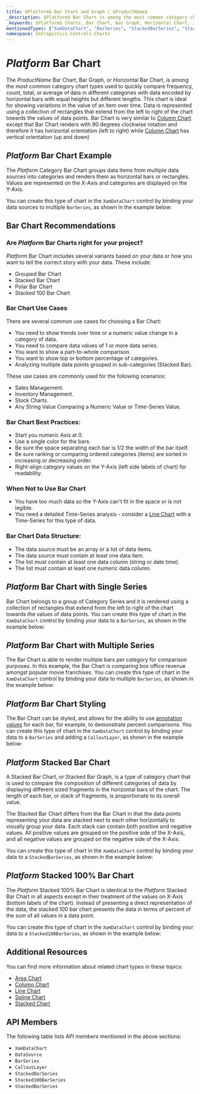 ```yaml
---
title: $Platform$ Bar Chart and Graph | $ProductName$
_description: $Platform$ Bar Chart is among the most common category chart types used to quickly compare frequency, count, total, or average of data in different categories. Try for FREE.
_keywords: $Platform$ Charts, Bar Chart, Bar Graph, Horizontal Chart, Infragistics
mentionedTypes: ["XamDataChart", "BarSeries", "StackedBarSeries", "Stacked100BarSeries"]
namespace: Infragistics.Controls.Charts
---
```

# $Platform$ Bar Chart

The $ProductName$ Bar Chart, Bar Graph, or Horizontal Bar Chart, is among the most common category chart types used to quickly compare frequency, count, total, or average of data in different categories with data encoded by horizontal bars with equal heights but different lengths. This chart is ideal for showing variations in the value of an item over time. Data is represented using a collection of rectangles that extend from the left to right of the chart towards the values of data points. Bar Chart is very similar to [Column Chart](column-chart.md) except that Bar Chart renders with 90 degrees clockwise rotation and therefore it has horizontal orientation (left to right) while [Column Chart](column-chart.md) has vertical orientation (up and down)

## $Platform$ Bar Chart Example

The $Platform$ Category Bar Chart groups data items from multiple data sources into categories and renders them as horizontal bars or rectangles. Values are represented on the X-Axis and categories are displayed on the Y-Axis.

You can create this type of chart in the `XamDataChart` control by binding your data sources to multiple `BarSeries`, as shown in the example below:

<code-view style="height: 600px"
           data-demos-base-url="{environment:dvDemosBaseUrl}"
           iframe-src="{environment:dvDemosBaseUrl}/charts/data-chart-bar-chart-multiple-sources"
           github-src="charts/data-chart/bar-chart-multiple-sources"
           alt="$Platform$ Bar Chart Multiple Sources" >
</code-view>

<div class="divider--half"></div>

## Bar Chart Recommendations

### Are $Platform$ Bar Charts right for your project?

$Platform$ Bar Chart includes several variants based on your data or how you want to tell the correct story with your data. These include:

- Grouped Bar Chart
- Stacked Bar Chart
- Polar Bar Chart
- Stacked 100 Bar Chart

### Bar Chart Use Cases

There are several common use cases for choosing a Bar Chart:

- You need to show trends over time or a numeric value change in a category of data.
- You need to compare data values of 1 or more data series.
- You want to show a part-to-whole comparison.
- You want to show top or bottom percentage of categories.
- Analyzing multiple data points grouped in sub-categories (Stacked Bar).

These use cases are commonly used for the following scenarios:

- Sales Management.
- Inventory Management.
- Stock Charts.
- Any String Value Comparing a Numeric Value or Time-Series Value.

### Bar Chart Best Practices:

- Start you numeric Axis at 0.
- Use a single color for the bars.
- Be sure the space separating each bar is 1/2 the width of the bar itself.
- Be sure ranking or comparing ordered categories (items) are sorted in increasing or decreasing order.
- Right-align category values on the Y-Axis (left side labels of chart) for readability.

### When Not to Use Bar Chart

- You have too much data so the Y-Axis can't fit in the space or is not legible.
- You need a detailed Time-Series analysis  - consider a [Line Chart](line-chart.md) with a Time-Series for this type of data.

### Bar Chart Data Structure:

- The data source must be an array or a list of data items.
- The data source must contain at least one data item.
- The list must contain at least one data column (string or date time).
- The list must contain at least one numeric data column.

<div class="divider--half"></div>

## $Platform$ Bar Chart with Single Series

Bar Chart belongs to a group of Category Series and it is rendered using a collection of rectangles that extend from the left to right of the chart towards the values of data points. You can create this type of chart in the `XamDataChart` control by binding your data to a `BarSeries`, as shown in the example below:

<code-view style="height: 600px"
           data-demos-base-url="{environment:dvDemosBaseUrl}"
           iframe-src="{environment:dvDemosBaseUrl}/charts/data-chart-bar-chart-single-source"
           github-src="charts/data-chart/bar-chart-single-source"
           alt="$Platform$ Bar Chart with Single Source" >
</code-view>

<div class="divider--half"></div>

## $Platform$ Bar Chart with Multiple Series

The Bar Chart is able to render multiple bars per category for comparison purposes. In this example, the Bar Chart is comparing box office revenue amongst popular movie franchises. You can create this type of chart in the `XamDataChart` control by binding your data to multiple `BarSeries`, as shown in the example below:

<code-view style="height: 600px"
           data-demos-base-url="{environment:dvDemosBaseUrl}"
           iframe-src="{environment:dvDemosBaseUrl}/charts/data-chart-bar-chart-multiple-sources"
           github-src="charts/data-chart/bar-chart-multiple-sources"
           alt="$Platform$ Bar Chart with Multiple Sources" >
</code-view>

<div class="divider--half"></div>

## $Platform$ Bar Chart Styling

The Bar Chart can be styled, and allows for the ability to use [annotation values](../features/chart-annotations.md) for each bar, for example, to demonstrate percent comparisons. You can create this type of chart in the `XamDataChart` control by binding your data to a `BarSeries` and adding a `CalloutLayer`, as shown in the example below:

<code-view style="height: 600px"
           data-demos-base-url="{environment:dvDemosBaseUrl}"
           iframe-src="{environment:dvDemosBaseUrl}/charts/data-chart-bar-chart-styling"
           github-src="charts/data-chart/bar-chart-styling"
           alt="$Platform$ Bar Chart Styling" >
</code-view>

<div class="divider--half"></div>

## $Platform$ Stacked Bar Chart

A Stacked Bar Chart, or Stacked Bar Graph, is a type of category chart that is used to compare the composition of different categories of data by displaying different sized fragments in the horizontal bars of the chart. The length of each bar, or stack of fragments, is proportionate to its overall value.

The Stacked Bar Chart differs from the Bar Chart in that the data points representing your data are stacked next to each other horizontally to visually group your data. Each stack can contain both positive and negative values. All positive values are grouped on the positive side of the X-Axis, and all negative values are grouped on the negative side of the X-Axis.

You can create this type of chart in the `XamDataChart` control by binding your data to a `StackedBarSeries`, as shown in the example below:

<code-view style="height: 600px"
           data-demos-base-url="{environment:dvDemosBaseUrl}"
           iframe-src="{environment:dvDemosBaseUrl}/charts/data-chart-stacked-bar-chart"
           github-src="charts/data-chart/stacked-bar-chart"
           alt="$Platform$ Stacked Bar Chart" >
</code-view>

<div class="divider--half"></div>

## $Platform$ Stacked 100% Bar Chart

The $Platform$ Stacked 100% Bar Chart is identical to the $Platform$ Stacked Bar Chart in all aspects except in their treatment of the values on X-Axis (bottom labels of the chart). Instead of presenting a direct representation of the data, the stacked 100 bar chart presents the data in terms of percent of the sum of all values in a data point.

You can create this type of chart in the `XamDataChart` control by binding your data to a `Stacked100BarSeries`, as shown in the example below:

<code-view style="height: 600px"
           data-demos-base-url="{environment:dvDemosBaseUrl}"
           iframe-src="{environment:dvDemosBaseUrl}/charts/data-chart-stacked-100-bar-chart"
           github-src="charts/data-chart/stacked-100-bar-chart"
           alt="$Platform$ Stacked 100 Bar Chart" >
</code-view>

<div class="divider--half"></div>

## Additional Resources

You can find more information about related chart types in these topics:

- [Area Chart](area-chart.md)
- [Column Chart](column-chart.md)
- [Line Chart](line-chart.md)
- [Spline Chart](spline-chart.md)
- [Stacked Chart](stacked-chart.md)

## API Members

The following table lists API members mentioned in the above sections:

- `XamDataChart`
- `DataSource`
- `BarSeries`
- `CalloutLayer`
- `StackedBarSeries`
- `Stacked100BarSeries`
- `StackedBarSeries`
